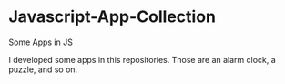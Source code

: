 # Javascript-App-Collection
Some Apps in JS

I developed some apps in this repositories. Those are an alarm clock, a puzzle, and so on.
